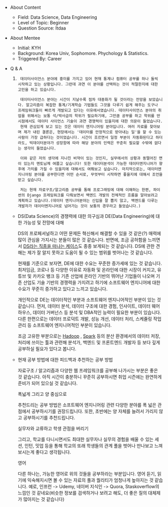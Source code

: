 - About Content
    - Field: Data Science, Data Engineering
    - Level of Topic: Beginner
    - Question Source: Itdaa

- About Mentee
    - Initial: KYH
    - Background: Korea Univ, Sophomore. Phychology & Statistics.
    - Triggered By: Career

- Q & A
    1. ```
        데이터사이언스 분야에 흥미를 가지고 있어 현재 통계나 컴퓨터 공부를 하나 둘씩 시작하고 있는 상황입니다. 그런데 과연 이 분야를 선택하는 것이 적절한지에 대한 고민을 하고 있습니다.

        데이터사이언스 분야는 시간이 지날수록 점차 대중화가 될 것이라는 전망을 보았습니다. 알고리즘이 복잡한 통계/기계학습 기법들도 그것을 다루기 쉽게 해주는 도구나 프레임워크들이 빠르게 개발되고 있다는 이유에서였습니다. 데이터사이언스 분야의 취업을 위해서는 보통 석/박사급의 학위가 필요하기에, 그만큼 공부를 하고 학위를 딴 시점에서도 데이터 사이언스 기술이 과연 경쟁력이 있을지에 대한 의문이 들었습니다.
        현재 관심있게 보고 있는 것은 데이터 엔지니어링 분야입니다. 여러 자료를 찾아보며 제가 내린 결론은, 현장에서는 '데이터를 안정적으로 받아내는 일'을 할 수 있는 사람이 가장 급하다는 것이었습니다. 시간이 흐르면서 일정 부분이 자동화된다고 하더라도, 빅데이터분야가 성장함에 따라 해당 분야의 인력은 꾸준히 필요할 수밖에 없다는 생각이 들었습니다.

        이와 같은 저의 생각에 지나친 비약이 있는 것인지, 실무에서의 상황과 동떨어진 면이 있는지 멘토님께 여쭙고 싶습니다! 또한 데이터분석이 가능한 데이터엔지니어가 향후에 가치를 가질 수 있을지에 대해서도 여쭤보고 싶습니다. 마지막으로는, 데이터엔지니어링 분야를 공부한다면 어떤 순서로, 무엇부터 시작하면 좋을지에 대해서 조언을 받고 싶습니다.

        저는 현재 자료구조/알고리즘 공부를 통해 프로그래밍에 대해 이해하는 한편, 파이썬의 Django 프레임워크를 다뤄보면서 백엔드 개발의 전체적인 흐름을 알아보려고 계획하고 있습니다.(데이터 엔지니어분야는 신입을 잘 뽑지 않고, 백엔드를 다루는 개발자가 데이터엔지니어로 넘어가는 것이 보통의 경우라고 들었습니다.)
        ```

    - DS(Data Science)의 경쟁력에 대한 의구심과 DE(Data Engineering)에 대한 가능성 및 전망에 대해

      DS의 프로페셔널하고 어떤 문제든 혁신해서 해결할 수 있을 것 같은(?) 매력에 많이 관심을 가지시는 분들이 많은 것 같습니다.
      반면에, 조금 공허함을
      느끼면서 [DS라는 직종을 떠나는 케이스](https://www.google.com/search?rlz=1C5GCEA_enKR867KR867&ei=0UZrXtjTDM7m-AbLoZqwAw&q=hate+data+science&oq=hate+data+science&gs_l=psy-ab.3..0j0i7i5i30j0i5i30l2j0i8i30.3862.5149..5331...0.3..0.234.1055.0j5j1......0....1..gws-wiz.......0i71j0i67j0i273j0i7i30j0i13.JEI92NV0Zn8&ved=0ahUKEwiYgNfKhpfoAhVOM94KHcuQBjYQ4dUDCAs&uact=5)도
      종종 보게되는 것 같습니다. DS에 관한 견해는 제가 잘 알지 못하고 도움이 될 수 있는 범위를 벗어나는 것 같습니다.

      현재를 기준으로 보자면, DE에 대한 수요는 꾸준한 증가세에 있는 것 같습니다. 최저임금, 코로나 등 다양한 이유로 자동화 및
      온라인에 대한 시장이 커지고, 유튜브 및 카카오 뱅크 등 기존 산업에 온라인 기반의 뛰어난 기업들이 나오며 기존 산업도 기술 기반의
      경쟁력을 가지려고 하기에 소프트웨어 엔지니어에 대한 수요가 꾸준히 증가하고 있다고 느끼고 있습니다.

      개인적으로 DE는 데이터적인 부분과 소프트웨어 엔지니어적인 부분이 있는 것 같습니다. 먼저, 데이터 분석, 데이터 구조에 대한 경험,
      인사이트, 데이터 웨어하우스, 데이터 거버넌스 등 분석 및 DBA적인 능력이 필요한 부분이 있습니다. 다른 한편으로는 데이터 프로덕트
      개발, 성능 개선, 데이터 처리, 스케쥴링 작업 관리 등 소프트웨어 엔지니어적인 부분이 있습니다.

      조금 고유한
      부분으로는 [Hadoop](https://book.naver.com/bookdb/book_detail.nhn?bid=11662922)
      , [Spark](https://book.naver.com/bookdb/book_detail.nhn?bid=14300380) 등의
      분산 환경에서의 데이터 저장, 처리에 쓰이는 툴과 관련해 분석가, 백엔드 및 프론트엔드 개발자 등 보다 깊게 공부하실 필요가 있다고
      봅니다.

    - 현재 공부 방법에 대한 피드백과 추천하는 공부 방법

      자료구조 / 알고리즘과 다양한 웹 프레임워크를 공부해 나가시는 부분은 좋은 것 같습니다. 아직 시간이 충분하니 꾸준히 공부하시면 취업
      시즌에는 완연하게 준비가 되어 있으실 것 같습니다.

      폭넓게 그리고 양 중심으로

      추천드리는 공부 방법은 소프트웨어 엔지니어링 관련 다양한 분야를 폭 넓은 관점에서 공부하시기를 권장드립니다. 또한, 초반에는 양
      자체를 늘려서 가리지 않고 공부하시기를 추천드립니다.

      실무자와 교류하고 학생 관점을 버리기

      그리고, 학교를 다니시면서도 최대한 실무자나 실무의 경험을 배울 수 있는 세션, 인턴, 밋업 등을 통해 학교의 또래 학생들의 관계
      풀을 벗어나 만나보고 느껴보시는게 좋다고 생각됩니다.

      영어

      다른 하나는, 가능한 영어로 위의 것들을 공부하라는 부분입니다. 영어 듣기, 읽기에 익숙해지시면 볼 수 있는 자료의 풀과 퀄리티가
      엄청나게 높아지는 것 같습니다. 예로, 인프런 -> Udemy, 네이버 지식인 -> Quora, Staskoverflow의 느낌인 것
      같네요(비슷한 정보를 검색하거나 보려고 해도, 더 좋은 질의 대체제가 많아지는 것 같습니다)
